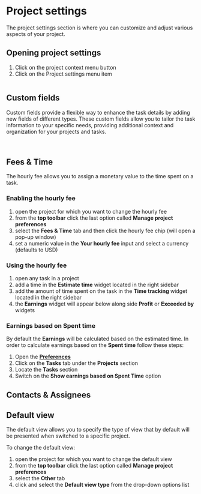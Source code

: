 # Project settings

The project settings section is where you can customize and adjust various aspects of your project.

## Opening project settings

1. Click on the project context menu button
2. Click on the Project settings menu item

<img :src="$withBase('/assets/img/projects/project-settings.png')">

## Custom fields

Custom fields provide a flexible way to enhance the task details by adding new fields of different types. These custom fields allow you to tailor the task information to your specific needs, providing additional context and organization for your projects and tasks.

<img :src="$withBase('/assets/img/projects/custom-fields-1.png')">
<img :src="$withBase('/assets/img/projects/custom-fields-2.png')">
<img :src="$withBase('/assets/img/projects/custom-fields-3.png')">


## Fees & Time

The hourly fee allows you to assign a monetary value to the time spent on a task.

### Enabling the hourly fee

1. open the project for which you want to change the hourly fee
2. from the **top toolbar** click the last option called **Manage project preferences**
3. select the **Fees & Time** tab and then click the hourly fee chip (will open a pop-up window)
4. set a numeric value in the **Your hourly fee** input and select a currency (defaults to USD)

### Using the hourly fee

1. open any task in a project
2. add a time in the **Estimate time** widget located in the right sidebar
3. add the amount of time spent on the task in the **Time tracking** widget located in the right sidebar
4. the **Earnings** widget will appear below along side **Profit** or **Exceeded by** widgets

### Earnings based on Spent time

By default the **Earnings** will be calculated based on the estimated time. In order to calculate earnings based on the **Spent time** follow these steps:

1. Open the [**Preferences**](../general/open-preferences.md)
2. Click on the **Tasks** tab under the **Projects** section
3. Locate the **Tasks** section
4. Switch on the **Show earnings based on Spent Time** option

## Contacts & Assignees

## Default view

The default view allows you to specify the type of view that by default will be presented when switched to a specific project.

To change the default view:

1. open the project for which you want to change the default view
2. from the **top toolbar** click the last option called **Manage project preferences**
3. select the **Other** tab
4. click and select the **Default view type** from the drop-down options list